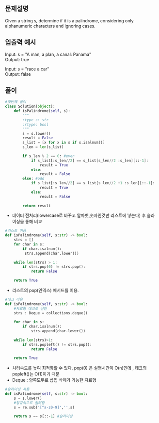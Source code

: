 ##  문제설명
Given a string s, determine if it is a palindrome, considering only alphanumeric characters and ignoring cases.

## 입출력 예시
Input: s = "A man, a plan, a canal: Panama" <br>
Output: true

Input: s = "race a car" <br>
Output: false

## 풀이
```python 
#첫번째 풀이
class Solution(object):
    def isPalindrome(self, s):
        """
        :type s: str
        :rtype: bool
        """
        s = s.lower()
        result = False
        s_list = [x for x in s if x.isalnum()]
        s_len = len(s_list)
        
        if s_len % 2 == 0: #even
            if s_list[:s_len//2] == s_list[s_len//2 :s_len][::-1]: 
                result = True
            else:
                result = False
        else: #odd
            if s_list[:s_len//2] == s_list[s_len//2 +1 :s_len][::-1]:
                result = True
            else:
                result = False
        
        return result
```
- 데이터 전처리(lowercase로 바꾸고 알파벳,숫자인것만 리스트에 넣는다) 후 슬라이싱을 통해 비교

```python
#리스트 이용
def isPalindrome(self, s:str) -> bool:
    strs = []
    for char in s:
        if char.isalnum():
         strs.append(char.lower())
    
    while len(strs) > 1:
        if strs.pop(0) != strs.pop():
            return False
    
    return True
```
- 리스트의 pop(인덱스) 메서드를 이용.

```python
#데크 이용
def isPalindrome(self, s:str) -> bool:
    #자료형 데크로 선언
    strs : Deque = collections.deque()
    
    for char in s:
        if char.isalnum():
            strs.append(char.lower())
          
    while len(strs)>1:
        if strs.popleft() != strs.pop():
            return False
            
    return True
```
- 처리속도를 높여 최적화할 수 있다. pop(0) 은 실행시간이 O(n)인데 , 데크의 popleft()는 O(1)이기 때문
- Deque : 양쪽모두로 삽입 삭제가 가능한 자료형

```python
#슬라이싱 사용
def isPalindrome(self, s:str) -> bool:
    s = s.lower()
    #정규식으로 필터링
    s = re.sub('[^a-z0-9]','',s)
    
    return s == s[::-1] #슬라이싱
```


